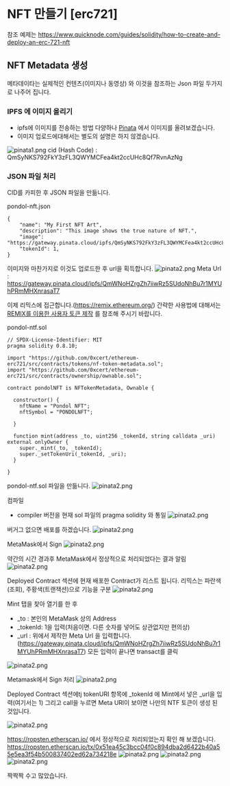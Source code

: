 # NFT 만들기 [erc721]
참조 예제는 https://www.quicknode.com/guides/solidity/how-to-create-and-deploy-an-erc-721-nft


## NFT Metadata 생성
메타데이타는 실제적인 컨텐츠(이미지나 동영상) 와 이것을 참조하는 Json 파일 두가지로 나주어 집니다.

### IPFS 에 이미지 올리기
- ipfs에 이미지를 전송하는 방법 다양하나 [Pinata](https://app.pinata.cloud/) 에서 이미지를 올려보겠습니다.
- 이미지 업로드에대해서는 별도의 설명은 하지 않겠습니다.


![pinata1.png](./assets/images/pinata1.png)
cid (Hash Code) : QmSyNKS792FkY3zFL3QWYMCFea4kt2ccUHc8Qf7RvnAzNg


### JSON 파일 처리
CID를 카피한 후 JSON 파일을 만듦니다.

pondol-nft.json
```
{
    "name": "My First NFT Art",
    "description": "This image shows the true nature of NFT.",
    "image": "https://gateway.pinata.cloud/ipfs/QmSyNKS792FkY3zFL3QWYMCFea4kt2ccUHc8Qf7RvnAzNg",
    "tokenId": 1,
}
```
이미지와 마찬가지로 이것도 업로드한 후 url을 획득합니다.
![pinata2.png](./assets/images/pinata2.png)
Meta Url : https://gateway.pinata.cloud/ipfs/QmWNoHZrgZh7iiwRz5SUdoNhBu7r1MYUhPRmMHXnrasaT7

이제 리믹스에 접근합니다.(https://remix.ethereum.org/)
간략한 사용법에 대해서는 [ REMIX를 이용한 사용자 토큰 제작](../../token/ether/remix.md) 를 참조해 주시기 바랍니다.

pondol-ntf.sol
```
// SPDX-License-Identifier: MIT
pragma solidity 0.8.10;

import "https://github.com/0xcert/ethereum-erc721/src/contracts/tokens/nf-token-metadata.sol";
import "https://github.com/0xcert/ethereum-erc721/src/contracts/ownership/ownable.sol";

contract pondolNFT is NFTokenMetadata, Ownable {

  constructor() {
    nftName = "Pondol NFT";
    nftSymbol = "PONDOLNFT";

  }

  function mint(address _to, uint256 _tokenId, string calldata _uri) external onlyOwner {
    super._mint(_to, _tokenId);
    super._setTokenUri(_tokenId, _uri);
  }

}
```
pondol-ntf.sol 파일을 만듦니다.
![pinata2.png](./assets/images/ntf-create1-1.png)

컴파일
- compiler 버전을 현재 sol 파일의 pragma solidity 와 통일
![pinata2.png](./assets/images/ntf-create1-2.png)

버거그 없으면 배포를 하겠습니다.
![pinata2.png](./assets/images/ntf-create1-3.png)

MetaMask에서 Sign
![pinata2.png](./assets/images/ntf-create1-4.png)

약간의 시간 경과후 MetaMask에서 정상적으로 처리되었다는 결과 알림
![pinata2.png](./assets/images/ntf-create1-5.png)

Deployed Contract 섹션에 현재 배포한 Contract가 리스트 됩니다.
리믹스는 파란색(조회), 주황색(트랜잭션)으로 기능을 구분
![pinata2.png](./assets/images/ntf-create1-6.png)

Mint 탭을 찾아 열기를 한 후
- _to : 본인의 MetaMask 상의 Address
- _tokenId: 1을 입력(처음이면. 다른 숫자를 넣어도 상관없지만 편의상)
- _url : 위에서 제작한 Meta Url 을 입력합니다.(https://gateway.pinata.cloud/ipfs/QmWNoHZrgZh7iiwRz5SUdoNhBu7r1MYUhPRmMHXnrasaT7)
모든 입력이 끝나면 transact를 클릭

![pinata2.png](./assets/images/ntf-create1-7.png)

Metamask에서 Sign 처리
![pinata2.png](./assets/images/ntf-create1-8.png)

Deployed Contract 섹션에tj tokenURI 항목에 _tokenId 에 Mint에서 넣은 _url을 입력(여기서는 1)
그리고 call을 누르면 Meta URl이 보이면 나만의 NTF  토큰이 생성 된 것입니다.

![pinata2.png](./assets/images/ntf-create1-9.png)

https://ropsten.etherscan.io/ 에서 정상적으로 처리되었는지 확인 해 보겠습니다.
https://ropsten.etherscan.io/tx/0x51ea45c3bcc04f0c894dba2d6422b40a55e5ea3f54b500837402ed62a734218e
![pinata2.png](./assets/images/ntf-create1-10.png)
![pinata2.png](./assets/images/ntf-create1-11.png)
![pinata2.png](./assets/images/ntf-create1-12.png)

짝짝짝 수고 많았습니다.
